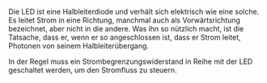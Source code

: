  Die LED ist eine Halbleiterdiode und verhält sich elektrisch wie eine solche.
 Es leitet Strom in eine Richtung, manchmal auch als Vorwärtsrichtung bezeichnet, aber nicht in die andere. Was ihn so nützlich macht, ist die Tatsache, dass er, wenn er so angeschlossen ist, dass er Strom leitet, Photonen von seinem Halbleiterübergang.
 
 In der Regel muss ein Strombegrenzungswiderstand in Reihe mit der LED geschaltet werden, um den Stromfluss zu steuern.